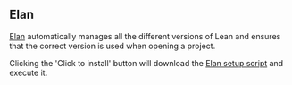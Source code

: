 ## Elan
[Elan](https://github.com/leanprover/elan) automatically manages all the different versions of Lean and ensures that the correct version is used when opening a project.

Clicking the 'Click to install' button will download the [Elan setup script](https://github.com/leanprover/elan/blob/master/elan-init.ps1) and execute it.
